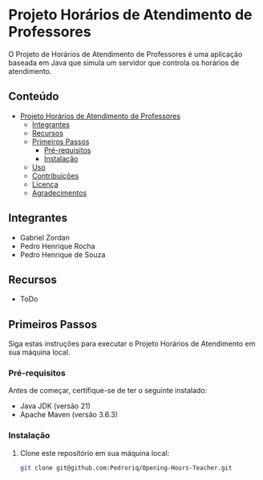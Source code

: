 # Projeto Horários de Atendimento de Professores

O Projeto de Horários de Atendimento de Professores é uma aplicação baseada em Java que simula um servidor que controla os horários de atendimento.

## Conteúdo

- [Projeto Horários de Atendimento de Professores](#projeto-horários-de-atendimento-de-professores)
  - [Integrantes](#integrantes)
  - [Recursos](#recursos)
  - [Primeiros Passos](#primeiros-passos)
    - [Pré-requisitos](#pré-requisitos)
    - [Instalação](#instalação)
  - [Uso](#uso)
  - [Contribuições](#contribuições)
  - [Licença](#licença)
  - [Agradecimentos](#agradecimentos)

## Integrantes

- Gabriel Zordan
- Pedro Henrique Rocha
- Pedro Henrique de Souza


## Recursos

- ToDo

## Primeiros Passos

Siga estas instruções para executar o Projeto Horários de Atendimento em sua máquina local.

### Pré-requisitos

Antes de começar, certifique-se de ter o seguinte instalado:

- Java JDK (versão 21)
- Apache Maven (versão 3.6.3)

### Instalação

1. Clone este repositório em sua máquina local:

   ```bash
   git clone git@github.com:Pedroriq/Opening-Hours-Teacher.git
